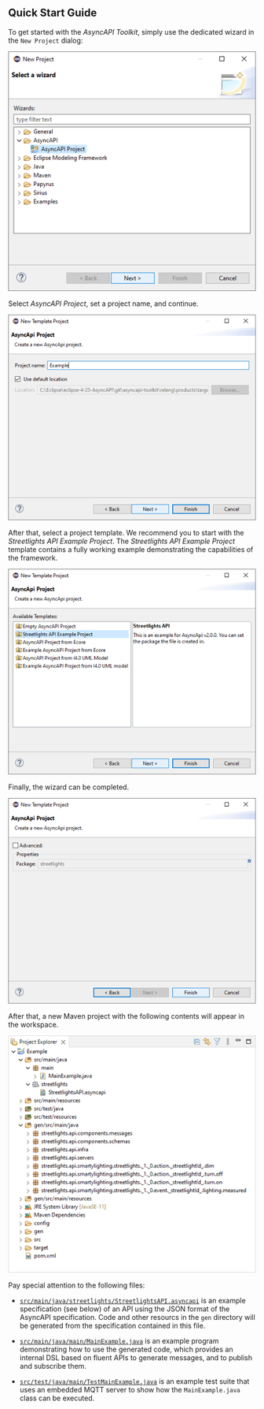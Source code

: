 ## Quick Start Guide

To get started with the _AsyncAPI Toolkit_, simply use the dedicated wizard in the `New Project` dialog:

![New Project Wizard - Step 1](img/wizard1.png)

Select _AsyncAPI Project_, set a project name, and continue.

![New Project Wizard - Step 2](img/wizard2.png)

After that, select a project template. We recommend you to start with the  _Streetlights API Example Project_. The _Streetlights API Example Project_ template contains a fully working example demonstrating the capabilities of the framework.

![New Project Wizard - Step 3](img/wizard3_streetlights.png)

Finally, the wizard can be completed.

![New Project Wizard - Step 4](img/wizard4_streetlights.png)

After that, a new Maven project with the following contents will appear in the workspace.

![Streetlights API Project Contents](img/project_contents.png)

Pay special attention to the following files:

* [`src/main/java/streetlights/StreetlightsAPI.asyncapi`](/plugins/io.github.abelgomez.asyncapi.ui/resources/streetlights.project/StreetlightsAPI.asyncapi) is an example specification (see below) of an API using the JSON format of the AsyncAPI specification. Code and other resourcs in the `gen` directory will be generated from the specification contained in this file.

* [`src/main/java/main/MainExample.java`](/plugins/io.github.abelgomez.asyncapi.ui/resources/streetlights.project/MainExample.java) is an example program demonstrating how to use the generated code, which provides an internal DSL based on fluent APIs to generate messages, and to publish and subscribe them.

* [`src/test/java/main/TestMainExample.java`](/plugins/io.github.abelgomez.asyncapi.ui/resources/streetlights.project/TestMainExample.java) is an example test suite that uses an embedded MQTT server to show how the `MainExample.java` class can be executed.
